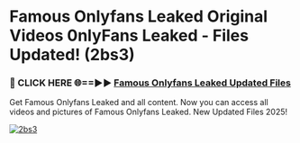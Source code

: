 # Famous Onlyfans Leaked Original Videos 0nlyFans Leaked - Files Updated! (2bs3)

<h3>🔴 CLICK HERE 🌐==►► <a href="https://tinyurl.com/2wckxsce" rel="nofollow">Famous Onlyfans Leaked Updated Files</a></h3>

Get Famous Onlyfans Leaked and all content. Now you can access all videos and pictures of Famous Onlyfans Leaked. New Updated Files 2025!

[![2bs3](https://i.imgur.com/AFduVYN.gif)](https://tinyurl.com/2wckxsce)
